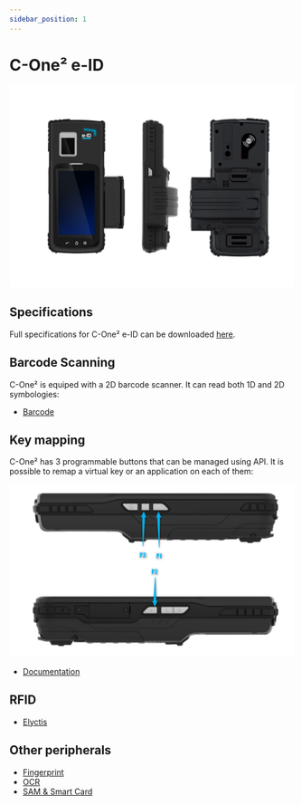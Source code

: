 ```yaml
---
sidebar_position: 1
---
```


C-One² e-ID
============

![](/img/devices/cone_eid.jpg)

Specifications
--------------

Full specifications for C-One² e-ID can be downloaded [here](https://www.coppernic.fr/en/documentations/).

Barcode Scanning
----------------

C-One² is equiped with a 2D barcode scanner. It can read both 1D and 2D symbologies:

- [Barcode](/docs/sdk/barcode/manager)

Key mapping
-----------

C-One² has 3 programmable buttons that can be managed using API. It is possible to remap a virtual key or an application on each of them:

![](/img/devices/cone_eid_remap.png)

- [Documentation](/docs/sdk/core/mapping)

RFID
----

- [Elyctis](pcsc)

Other peripherals
------------------

- [Fingerprint](fingerprint)
- [OCR](ocr)
- [SAM & Smart Card](pcsc)
